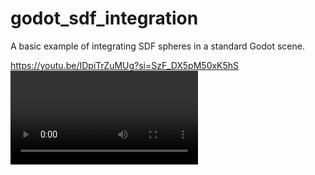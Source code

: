 # godot_sdf_integration

A basic example of integrating SDF spheres in a standard Godot scene.

https://youtu.be/IDpiTrZuMUg?si=SzF_DX5pM50xK5hS<VIDEO ID>/maxresdefault.jpg
